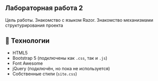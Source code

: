 ## Лабораторная работа 2
Цель работы.
Знакомство с языком Razor. Знакомство механизмами
структурирования проекта

## 🔧 Технологии

- HTML5
- Bootstrap 5 (подключены как `.css`, так и `.js`)
- Font Awesome
- jQuery (подключён, но пока не используется)
- Собственные стили (`site.css`)

